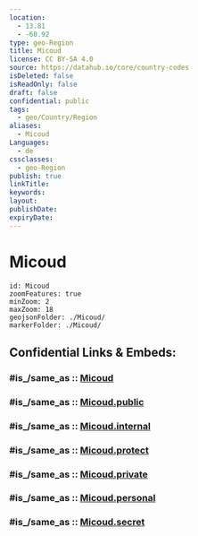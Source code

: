 ```yaml
---
location:
  - 13.81
  - -60.92
type: geo-Region
title: Micoud
license: CC BY-SA 4.0
source: https://datahub.io/core/country-codes
isDeleted: false
isReadOnly: false
draft: false
confidential: public
tags:
  - geo/Country/Region
aliases:
  - Micoud
Languages:
  - de
cssclasses:
  - geo-Region
publish: true
linkTitle:
keywords:
layout:
publishDate:
expiryDate:
---
```


# Micoud

```leaflet
id: Micoud
zoomFeatures: true 
minZoom: 2 
maxZoom: 18
geojsonFolder: ./Micoud/
markerFolder: ./Micoud/
```


## Confidential Links & Embeds: 

### #is_/same_as :: [Micoud](/_Standards/Earth/Continent/America~Caribbean/Saint_Lucia/Districts~Saint_Lucia/Micoud.md) 

### #is_/same_as :: [Micoud.public](/_public/Earth/Continent/America~Caribbean/Saint_Lucia/Districts~Saint_Lucia/Micoud.public.md) 

### #is_/same_as :: [Micoud.internal](/_internal/Earth/Continent/America~Caribbean/Saint_Lucia/Districts~Saint_Lucia/Micoud.internal.md) 

### #is_/same_as :: [Micoud.protect](/_protect/Earth/Continent/America~Caribbean/Saint_Lucia/Districts~Saint_Lucia/Micoud.protect.md) 

### #is_/same_as :: [Micoud.private](/_private/Earth/Continent/America~Caribbean/Saint_Lucia/Districts~Saint_Lucia/Micoud.private.md) 

### #is_/same_as :: [Micoud.personal](/_personal/Earth/Continent/America~Caribbean/Saint_Lucia/Districts~Saint_Lucia/Micoud.personal.md) 

### #is_/same_as :: [Micoud.secret](/_secret/Earth/Continent/America~Caribbean/Saint_Lucia/Districts~Saint_Lucia/Micoud.secret.md)

